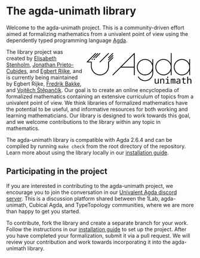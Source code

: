 # The agda-unimath library

Welcome to the agda-unimath project. This is a community-driven effort aimed at
formalizing mathematics from a univalent point of view using the dependently
typed programming language [Agda](https://github.com/agda/agda).

<a href="https://github.com/unimath/agda-unimath">
<img class="invertible-image" align="right" width="300" alt="agda-unimath" src="website/images/agda-unimath-logo.svg" />
</a>

The library project was created by
[Elisabeth Stenholm](https://elisabeth.stenholm.one),
[Jonathan Prieto-Cubides](https://jonaprieto.github.io), and
[Egbert Rijke](https://egbertrijke.github.io), and is currently being maintained
by Egbert Rijke, [Fredrik Bakke](https://www.ntnu.edu/employees/fredrik.bakke),
and [Vojtěch Štěpančík](https://vojtechstep.eu/). Our goal is to create an
online encyclopedia of formalized mathematics containing an extensive curriculum
of topics from a univalent point of view. We think libraries of formalized
mathematics have the potential to be useful, and informative resources for both
working and learning mathematicians. Our library is designed to work towards
this goal, and we welcome contributions to the library within any topic in
mathematics.

The agda-unimath library is compatible with Agda 2.6.4 and can be compiled by
running `make check` from the root directory of the repository. Learn more about
using the library locally in our [installation guide](HOWTO-INSTALL.md).

## Participating in the project

If you are interested in contributing to the agda-unimath project, we encourage
you to join the conversation in our
[Univalent Agda discord server](https://discord.gg/Zp2e8hYsuX). This is a
discussion platform shared between the 1Lab, agda-unimath, Cubical Agda, and
TypeTopology communities, where we are more than happy to get you started.

To contribute, fork the library and create a separate branch for your work.
Follow the instructions in our [installation guide](HOWTO-INSTALL.md) to set up
the project. After you have completed your formalization, submit it via a pull
request. We will review your contribution and work towards incorporating it into
the agda-unimath library.
